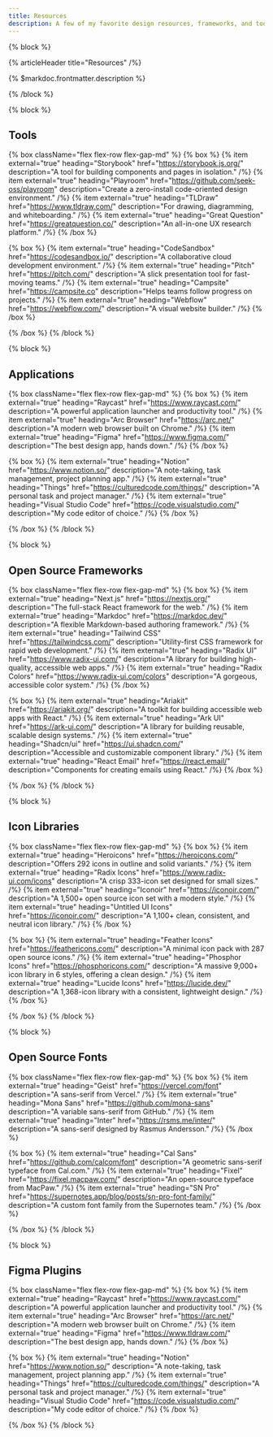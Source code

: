 ```yaml
---
title: Resources
description: A few of my favorite design resources, frameworks, and tools I'm currently into.
---
```


{% block %}

{% articleHeader title="Resources" /%}

{% $markdoc.frontmatter.description %}

{% /block %}

{% block %}

## Tools

{% box className="flex flex-row flex-gap-md" %}
  {% box %}
    {% item
      external="true"
      heading="Storybook"
      href="https://storybook.js.org/"
      description="A tool for building components and pages in isolation."
    /%}
    {% item
      external="true"
      heading="Playroom"
      href="https://github.com/seek-oss/playroom" 
      description="Create a zero-install code-oriented design environment."
    /%}
    {% item
      external="true"
      heading="TLDraw"
      href="https://www.tldraw.com/"
      description="For drawing, diagramming, and whiteboarding."
    /%}
    {% item
      external="true"
      heading="Great Question"
      href="https://greatquestion.co/"
      description="An all-in-one UX research platform."
    /%}
  {% /box %}

  {% box %}
    {% item
      external="true"
      heading="CodeSandbox"
      href="https://codesandbox.io/"
      description="A collaborative cloud development environment."
    /%}
    {% item
      external="true"
      heading="Pitch"
      href="https://pitch.com/"
      description="A slick presentation tool for fast-moving teams."
    /%}
    {% item
      external="true"
      heading="Campsite"
      href="https://campsite.co"
      description="Helps teams follow progress on projects."
    /%}
    {% item
      external="true"
      heading="Webflow"
      href="https://webflow.com/"
      description="A visual website builder."
    /%}
  {% /box %}

{% /box %}
{% /block %}

{% block %}

## Applications

{% box className="flex flex-row flex-gap-md" %}
  {% box %}
    {% item
      external="true"
      heading="Raycast"
      href="https://www.raycast.com/"
      description="A powerful application launcher and productivity tool."
    /%}
    {% item
      external="true"
      heading="Arc Browser"
      href="https://arc.net/" 
      description="A modern web browser built on Chrome."
    /%}
    {% item
      external="true"
      heading="Figma"
      href="https://www.figma.com/"
      description="The best design app, hands down."
    /%}
  {% /box %}

  {% box %}
    {% item
      external="true"
      heading="Notion"
      href="https://www.notion.so/"
      description="A note-taking, task management, project planning app."
    /%}
    {% item
      external="true"
      heading="Things"
      href="https://culturedcode.com/things/"
      description="A personal task and project manager."
    /%}
    {% item
      external="true"
      heading="Visual Studio Code"
      href="https://code.visualstudio.com/"
      description="My code editor of choice."
    /%}
  {% /box %}

{% /box %}
{% /block %}

{% block %}

## Open Source Frameworks

{% box className="flex flex-row flex-gap-md" %}
  {% box %}
    {% item
      external="true"
      heading="Next.js"
      href="https://nextjs.org/"
      description="The full-stack React framework for the web."
    /%}
    {% item
      external="true"
      heading="Markdoc"
      href="https://markdoc.dev/" 
      description="A flexible Markdown-based authoring framework."
    /%}
    {% item
      external="true"
      heading="Tailwind CSS"
      href="https://tailwindcss.com/"
      description="Utility-first CSS framework for rapid web development."
    /%}
    {% item
      external="true"
      heading="Radix UI"
      href="https://www.radix-ui.com/"
      description="A library for building high-quality, accessible web apps."
    /%}
    {% item
      external="true"
      heading="Radix Colors"
      href="https://www.radix-ui.com/colors"
      description="A gorgeous, accessible color system."
    /%}
  {% /box %}

  {% box %}
    {% item
      external="true"
      heading="Ariakit"
      href="https://ariakit.org/"
      description="A toolkit for building accessible web apps with React."
    /%}
    {% item
      external="true"
      heading="Ark UI"
      href="https://ark-ui.com/"
      description="A library for building reusable, scalable design systems."
    /%}
    {% item
      external="true"
      heading="Shadcn/ui"
      href="https://ui.shadcn.com/"
      description="Accessible and customizable component library."
    /%}
    {% item
      external="true"
      heading="React Email"
      href="https://react.email/"
      description="Components for creating emails using React."
    /%}
  {% /box %}

{% /box %}
{% /block %}

{% block %}

## Icon Libraries

{% box className="flex flex-row flex-gap-md" %}
  {% box %}
    {% item
      external="true"
      heading="Heroicons"
      href="https://heroicons.com/" 
      description="Offers 292 icons in outline and solid variants."
    /%}
    {% item
      external="true"
      heading="Radix Icons"
      href="https://www.radix-ui.com/icons" 
      description="A crisp 333-icon set designed for small sizes."
    /%}
    {% item
      external="true"
      heading="Iconoir"
      href="https://iconoir.com/"
      description="A 1,500+ open source icon set with a modern style."
    /%}
    {% item
      external="true"
      heading="Untitled UI Icons"
      href="https://iconoir.com/"
      description="A 1,100+ clean, consistent, and neutral icon library."
    /%}
  {% /box %}

  {% box %}
    {% item
      external="true"
      heading="Feather Icons"
      href="https://feathericons.com/"
      description="A minimal icon pack with 287 open source icons."
    /%}
    {% item
      external="true"
      heading="Phosphor Icons"
      href="https://phosphoricons.com/"
      description="A massive 9,000+ icon library in 6 styles, offering a clean design."
    /%}
    {% item
      external="true"
      heading="Lucide Icons"
      href="https://lucide.dev/"
      description="A 1,368-icon library with a consistent, lightweight design."
    /%}
  {% /box %}

{% /box %}
{% /block %}

{% block %}

## Open Source Fonts

{% box className="flex flex-row flex-gap-md" %}
  {% box %}
    {% item
      external="true"
      heading="Geist"
      href="https://vercel.com/font"
      description="A sans-serif from Vercel."
    /%}
    {% item
      external="true"
      heading="Mona Sans"
      href="https://github.com/mona-sans"
      description="A variable sans-serif from GitHub."
    /%}
    {% item
      external="true"
      heading="Inter"
      href="https://rsms.me/inter/"
      description="A sans-serif designed by Rasmus Andersson."
    /%}
  {% /box %}

  {% box %}
    {% item
      external="true"
      heading="Cal Sans"
      href="https://github.com/calcom/font"
      description="A geometric sans-serif typeface from Cal.com."
    /%}
    {% item
      external="true"
      heading="Fixel"
      href="https://fixel.macpaw.com/"
      description="An open-source typeface from MacPaw."
    /%}
    {% item
      external="true"
      heading="SN Pro"
      href="https://supernotes.app/blog/posts/sn-pro-font-family/"
      description="A custom font family from the Supernotes team."
    /%}
  {% /box %}

{% /box %}
{% /block %}

{% block %}

## Figma Plugins

{% box className="flex flex-row flex-gap-md" %}
  {% box %}
    {% item
      external="true"
      heading="Raycast"
      href="https://www.raycast.com/"
      description="A powerful application launcher and productivity tool."
    /%}
    {% item
      external="true"
      heading="Arc Browser"
      href="https://arc.net/" 
      description="A modern web browser built on Chrome."
    /%}
    {% item
      external="true"
      heading="Figma"
      href="https://www.tldraw.com/"
      description="The best design app, hands down."
    /%}
  {% /box %}

  {% box %}
    {% item
      external="true"
      heading="Notion"
      href="https://www.notion.so/"
      description="A note-taking, task management, project planning app."
    /%}
    {% item
      external="true"
      heading="Things"
      href="https://culturedcode.com/things/"
      description="A personal task and project manager."
    /%}
    {% item
      external="true"
      heading="Visual Studio Code"
      href="https://code.visualstudio.com/"
      description="My code editor of choice."
    /%}
  {% /box %}

{% /box %}
{% /block %}






